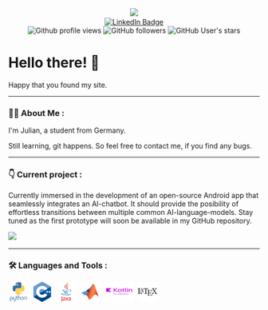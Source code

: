 <div id="header" align="center">
  <img src="https://github.com/julgoetz/julgoetz/assets/133923466/1f832cfb-fb2e-410f-99a1-3f600c67e0bd" width="100"/>  
</div>



<div id="badges"align="center">

  <a href="https://www.linkedin.com/in/julian-g%C3%B6tz-74a151273/">
    <img src="https://img.shields.io/badge/LinkedIn-blue?style=for-the-badge&logo=linkedin&logoColor=white" alt="LinkedIn Badge"/>
  </a>  
 
</div>


<div align="center">
  <img alt="Github profile views " src="https://komarev.com/ghpvc/?username=julgoetz&style=flat-square&color=blue"/>
  <img alt="GitHub followers" src="https://img.shields.io/github/followers/julgoetz?style=social">
  <img alt="GitHub User's stars" src="https://img.shields.io/github/stars/julgoetz?style=social">
</div>





# Hello there! 👋


Happy that you found my site.



---

### :man_technologist: About Me :
I'm Julian, a student from Germany.

Still learning, git happens. So feel free to contact me, if you find any bugs.

---

### :point_down: Current project :
Currently immersed in the development of an open-source Android app that seamlessly integrates an AI-chatbot. It should provide the posibility of effortless transitions between multiple common AI-language-models. Stay tuned as the first prototype will   soon be available in my GitHub repository.

<img src="https://github.com/julgoetz/julgoetz/assets/133923466/09f87e65-90bc-40c9-8de5-9039713ec6f4" width="100"/>

---


### :hammer_and_wrench: Languages and Tools :
<div>
  <img src="https://github.com/devicons/devicon/blob/master/icons/python/python-original-wordmark.svg" title="Python" alt="Python" width="40" height="40"/>&nbsp;
  <img src="https://github.com/devicons/devicon/blob/master/icons/cplusplus/cplusplus-original.svg" title="C++" alt="C++" width="40" height="40"/>&nbsp;
  <img src="https://github.com/devicons/devicon/blob/master/icons/java/java-original-wordmark.svg" title="Java" alt="Java" width="40" height="40"/>&nbsp;
  <img src="https://github.com/devicons/devicon/blob/master/icons/matlab/matlab-original.svg" title="Matlab" alt="Matlab" width="40" height="40"/>&nbsp;
  <img src="https://github.com/devicons/devicon/blob/master/icons/kotlin/kotlin-plain-wordmark.svg" title="Kotlin" alt="Kotlin" width="60" height="40"/>&nbsp;
  <img src="https://github.com/devicons/devicon/blob/master/icons/latex/latex-original.svg" title="Latex" alt="Latex" width="40" height="40"/>
</div>

<!--
**julgoetz/julgoetz** is a ✨ _special_ ✨ repository because its `README.md` (this file) appears on your GitHub profile.

Here are some ideas to get you started:

- 🔭 I’m currently working on ...
- 🌱 I’m currently learning ...
- 👯 I’m looking to collaborate on ...
- 🤔 I’m looking for help with ...
- 💬 Ask me about ...
- 📫 How to reach me: ...
- 😄 Pronouns: ...
- ⚡ Fun fact: ...
-->
